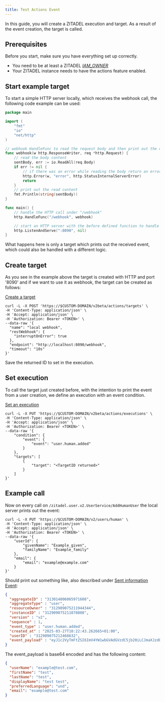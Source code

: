 ```yaml
---
title: Test Actions Event
---
```


In this guide, you will create a ZITADEL execution and target. As a result of the event creation, the target is called.

## Prerequisites

Before you start, make sure you have everything set up correctly.

- You need to be at least a ZITADEL [_IAM_OWNER_](/guides/manage/console/managers)
- Your ZITADEL instance needs to have the actions feature enabled.

## Start example target

To start a simple HTTP server locally, which receives the webhook call, the following code example can be used:

```go
package main

import (
	"fmt"
	"io"
	"net/http"
)

// webhook HandleFunc to read the request body and then print out the contents
func webhook(w http.ResponseWriter, req *http.Request) {
	// read the body content
	sentBody, err := io.ReadAll(req.Body)
	if err != nil {
		// if there was an error while reading the body return an error
		http.Error(w, "error", http.StatusInternalServerError)
		return
	}
	// print out the read content
	fmt.Println(string(sentBody))
}

func main() {
	// handle the HTTP call under "/webhook"
	http.HandleFunc("/webhook", webhook)

	// start an HTTP server with the before defined function to handle the endpoint under "http://localhost:8090"
	http.ListenAndServe(":8090", nil)
}
```

What happens here is only a target which prints out the received event, which could also be handled with a different logic.

## Create target

As you see in the example above the target is created with HTTP and port '8090' and if we want to use it as webhook, the target can be created as follows:

[Create a target](/apis/resources/action_service_v2/zitadel-actions-create-target)

```shell
curl -L -X POST 'https://$CUSTOM-DOMAIN/v2beta/actions/targets' \
-H 'Content-Type: application/json' \
-H 'Accept: application/json' \
-H 'Authorization: Bearer <TOKEN>' \
--data-raw '{
  "name": "local webhook",
  "restWebhook": {
    "interruptOnError": true    
  },
  "endpoint": "http://localhost:8090/webhook",
  "timeout": "10s"
}'
```

Save the returned ID to set in the execution.

## Set execution

To call the target just created before, with the intention to print the event from a user creation, we define an execution with an event condition.

[Set an execution](/apis/resources/action_service_v2/zitadel-actions-set-execution)

```shell
curl -L -X PUT 'https://$CUSTOM-DOMAIN/v2beta/actions/executions' \
-H 'Content-Type: application/json' \
-H 'Accept: application/json' \
-H 'Authorization: Bearer <TOKEN>' \
--data-raw '{
    "condition": {
        "event": {
            "event": "user.human.added"
        }
    },
    "targets": [
        {
            "target": "<TargetID returned>"
        }
    ]
}'
```

## Example call

Now on every call on `/zitadel.user.v2.UserService/AddHumanUser` the local server prints out the event:

```shell
curl -L -X PUT 'https://$CUSTOM-DOMAIN/v2/users/human' \
-H 'Content-Type: application/json' \
-H 'Accept: application/json' \
-H 'Authorization: Bearer <TOKEN>' \
--data-raw '{
    "userId": {
        "givenName": "Example_given",
        "familyName": "Example_family"
    },
    "email": {
        "email": "example@example.com"
    }
}'
```

Should print out something like, also described under [Sent information Event](./usage#sent-information-event):
```json
{
  "aggregateID" : "313014806065971608",
  "aggregateType" : "user",
  "resourceOwner" : "312909075211944344",
  "instanceID" : "312909075211878808",
  "version" : "v2",
  "sequence" : 1,
  "event_type" : "user.human.added",
  "created_at" : "2025-03-27T10:22:43.262665+01:00",
  "userID" : "312909075212468632",
  "event_payload" : "eyJ1c2VyTmFtZSI6ImV4YW1wbGVAdGVzdC5jb20iLCJmaXJzdE5hbWUiOiJ0ZXN0IiwibGFzdE5hbWUiOiJ0ZXN0IiwiZGlzcGxheU5hbWUiOiJ0ZXN0IHRlc3QiLCJwcmVmZXJyZWRMYW5ndWFnZSI6InVuZCIsImVtYWlsIjoiZXhhbXBsZUB0ZXN0LmNvbSJ9"
}
```

The event_payload is base64 encoded and has the following content:
```json
{
  "userName": "example@test.com",
  "firstName": "test",
  "lastName": "test",
  "displayName": "test test",
  "preferredLanguage": "und",
  "email": "example@test.com"
}
```


